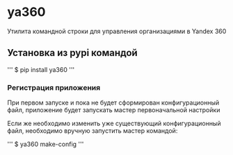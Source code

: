 # ya360

Утилита командной строки для управления организациями в Yandex 360

## Установка из pypi командой

'''
$ pip install ya360
'''

### Регистрация приложения

При первом запуске и пока не будет сформирован конфигурационный файл,
приложение будет запускать мастер первоначальной настройки

Если же необходимо изменить уже существующий конфигурационный файл, необходимо вручную запустить мастер командой:

'''
$ ya360 make-config
'''
